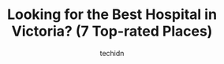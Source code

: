 ---
layout: ampstory
image: https://i0.wp.com/www.auto.or.id/wp-content/uploads/2023/06/aberdeen-hospital-0-victoria-1686324079.jpeg?resize=640,853
author: techidn
featured: false
description: Victoria, British Columbia, Canada is a haven for Hospital enthusiasts, boasting an impressive array of 7 top-notch establishments. Whether youre a seasoned connoisseur or simply curious to
title: Looking for the Best Hospital in Victoria? (7 Top-rated Places)
cover:
   title: Looking for the Best Hospital in Victoria? (7 Top-rated Places)
   subtitle: AUTO.OR.ID
   background: https://www.auto.or.id/wp-content/uploads/2023/06/aberdeen-hospital-0-victoria-1686324079.jpeg

pages: 
 - layout: thirds
   top: <h1>#1 Victoria General Hospital - Emergency Room</h1>
   bottom: "<p>Last week, my 2.5 year old grandson came to Emergency with what turned out to be RSV, viral pneumonia and ear infections.  Emergency was packed, but they quickly admitted</p>"
   background: https://www.auto.or.id/wp-content/uploads/2023/06/aberdeen-hospital-1-victoria-1686324080.jpeg
   backgroundblur: true
 - layout: thirds
   top: <h1>#2 Royal Jubilee Hospital Emergency Department</h1>
   bottom: "<p>1952 Bay St, Victoria, BC V8R 1J8, Canada</p>"
   background: https://www.auto.or.id/wp-content/uploads/2023/06/aberdeen-hospital-2-victoria-1686324081.jpeg
   cta:
      link: https://www.auto.or.id/looking-for-the-best-hospital-in-victoria-7-top-rated-places/
      text: Looking for the Best Hospital in Victoria? (7 Top-rated Places)
 - layout: thirds
   top: <h1>#3 Glengarry Hospital</h1>
   bottom: "<p>1780 Fairfield Rd, Victoria, BC V8S 1G7, Canada</p>"
   background: https://images.unsplash.com/photo-1586158775613-8c3ee053acbe?ixlib=rb-4.0.3&ixid=MnwxMjA3fDB8MHxwaG90by1wYWdlfHx8fGVufDB8fHx8&auto=format&fit=crop&w=640&h=853&q=80
   cta:
      link: https://www.auto.or.id/looking-for-the-best-hospital-in-victoria-7-top-rated-places/
      text: Looking for the Best Hospital in Victoria? (7 Top-rated Places)
 - layout: thirds
   top: <h1>#4 Aberdeen Hospital</h1>
   bottom: "<p>1450 Hillside Ave, Victoria, BC V8T 2B7, Canada</p>"
   background: https://images.unsplash.com/photo-1596639410350-3b994b89e9b1?ixlib=rb-4.0.3&ixid=MnwxMjA3fDB8MHxwaG90by1wYWdlfHx8fGVufDB8fHx8&auto=format&fit=crop&w=640&h=853&q=80
   cta:
      link: https://www.auto.or.id/looking-for-the-best-hospital-in-victoria-7-top-rated-places/
      text: Looking for the Best Hospital in Victoria? (7 Top-rated Places)
 - layout: thirds
   top: <h1>#5 Fernwood Maternity Medical Center</h1>
   bottom: "<p>1711 Cook St #301, Victoria, BC V8T 3P2, Canada</p>"
   background: https://images.unsplash.com/photo-1574786577759-aebe09a843c6?ixlib=rb-4.0.3&ixid=MnwxMjA3fDB8MHxwaG90by1wYWdlfHx8fGVufDB8fHx8&auto=format&fit=crop&w=640&h=853&q=80
   cta:
      link: https://www.auto.or.id/looking-for-the-best-hospital-in-victoria-7-top-rated-places/
      text: Looking for the Best Hospital in Victoria? (7 Top-rated Places)
 - layout: thirds
   top: <h1>#6 Vancouver Island MS Clinic</h1>
   bottom: "<p>Richmond Pavilion, 1952 Bay St 2nd Floor, Victoria, BC V8R 1J8, Canada</p>"
   background: https://images.unsplash.com/photo-1614687153862-b0e115ebcef1?ixlib=rb-4.0.3&ixid=MnwxMjA3fDB8MHxwaG90by1wYWdlfHx8fGVufDB8fHx8&auto=format&fit=crop&w=640&h=853&q=80
   cta:
      link: https://www.auto.or.id/looking-for-the-best-hospital-in-victoria-7-top-rated-places/
      text: Looking for the Best Hospital in Victoria? (7 Top-rated Places)
 - layout: thirds
   top: <h1>#7 Victoria Heart Institute Foundation</h1>
   bottom: "<p>1640 Oak Bay Ave #300, Victoria, BC V8R 1B2, Canada</p>"
   background: https://images.unsplash.com/photo-1532578498858-e21a39e0a449?ixlib=rb-4.0.3&ixid=MnwxMjA3fDB8MHxwaG90by1wYWdlfHx8fGVufDB8fHx8&auto=format&fit=crop&w=640&h=853&q=80
   cta:
      link: https://www.auto.or.id/looking-for-the-best-hospital-in-victoria-7-top-rated-places/
      text: Looking for the Best Hospital in Victoria? (7 Top-rated Places)
 - layout: thirds
   middle: Continue reading...
   background: https://images.unsplash.com/photo-1623564493084-50c8274cf115?ixlib=rb-4.0.3&ixid=MnwxMjA3fDB8MHxwaG90by1wYWdlfHx8fGVufDB8fHx8&auto=format&fit=crop&w=640&h=853&q=80
   cta:
      link: https://www.auto.or.id/looking-for-the-best-hospital-in-victoria-7-top-rated-places/
      text: Looking for the Best Hospital in Victoria? (7 Top-rated Places)

---